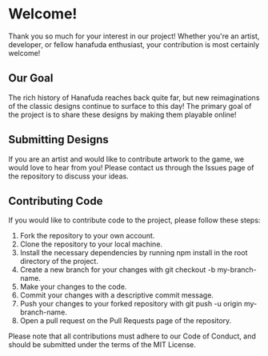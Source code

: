 # Welcome!
Thank you so much for your interest in our project!  Whether you're an artist, developer, or fellow hanafuda enthusiast, your contribution is most certainly welcome!


## Our Goal
The rich history of Hanafuda reaches back quite far, but new reimaginations of the classic designs continue to surface to this day!  The primary goal of the project is to share these designs by making them playable online!


## Submitting Designs
If you are an artist and would like to contribute artwork to the game, we would love to hear from you! Please contact us through the Issues page of the repository to discuss your ideas.


## Contributing Code
If you would like to contribute code to the project, please follow these steps:

1. Fork the repository to your own account.
2. Clone the repository to your local machine.
3. Install the necessary dependencies by running npm install in the root directory of the project.
4. Create a new branch for your changes with git checkout -b my-branch-name.
5. Make your changes to the code.
6. Commit your changes with a descriptive commit message.
7. Push your changes to your forked repository with git push -u origin my-branch-name.
8. Open a pull request on the Pull Requests page of the repository.

Please note that all contributions must
adhere to our Code of Conduct, and should be submitted under the terms of the MIT License.
